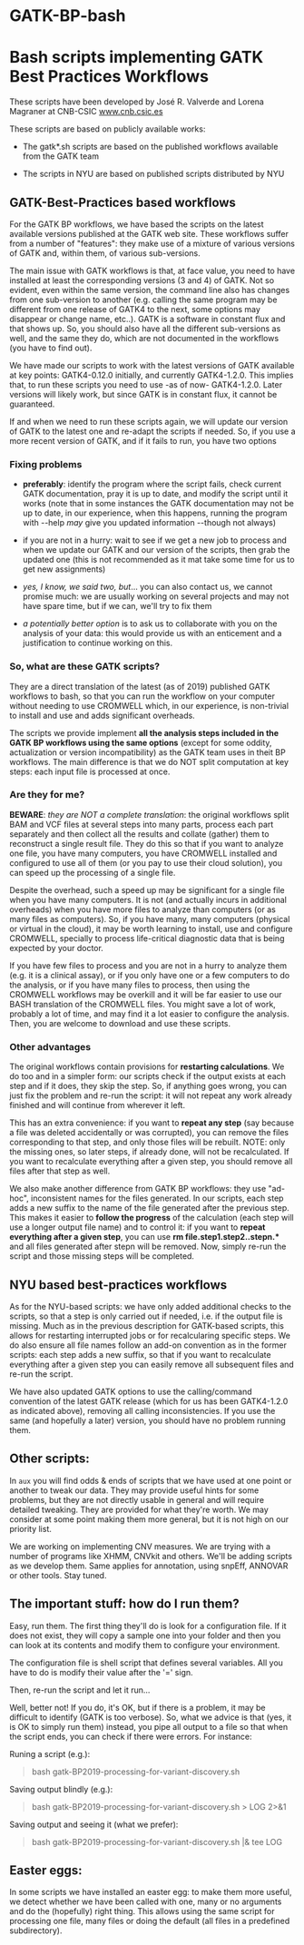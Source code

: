 # GATK-BP-bash
# Bash scripts implementing GATK Best Practices Workflows

These scripts have been developed by José R. Valverde and Lorena Magraner at CNB-CSIC
www.cnb.csic.es

These scripts are based on publicly available works:

* The gatk*.sh scripts are based on the published workflows available from the GATK team

* The scripts in NYU are based on published scripts distributed by NYU

## GATK-Best-Practices based workflows
 
For the GATK BP workflows, we have based the scripts on the latest available versions
published at the GATK web site. These workflows suffer from a number of "features": they 
make use of a mixture of various versions of GATK and, within them, of various sub-versions.
 
The main issue with GATK workflows is that, at face value, you need to have installed at 
least the corresponding versions (3 and 4) of GATK. Not so evident, even within the same 
version, the command line also has changes from one sub-version to another (e.g. calling the
same program may be different from one release of GATK4 to the next, some options may
disappear or change name, etc..). GATK is a software in constant flux and that shows up.
So, you should also have all the different sub-versions as well, and the same they do,
which are not documented in the workflows (you have to find out).
 
We have made our scripts to work with the latest versions of GATK available at key
points: GATK4-0.12.0 initially, and currently GATK4-1.2.0. This implies that, to run
these scripts you need to use -as of now- GATK4-1.2.0. Later versions will likely work,
but since GATK is in constant flux, it cannot be guaranteed.
 
If and when we need to run these scripts again, we will update our version of GATK to 
the latest one and re-adapt the scripts if needed. So, if you use a more recent version
of GATK, and if it fails to run, you have two options

### Fixing problems
 
* __preferably__: identify the program where the script fails, check current GATK
     documentation, pray it is up to date, and modify the script until it works (note
     that in some instances the GATK documentation may not be up to date, in our
     experience, when this happens, running the program with --help *may* give you
     updated information --though not always)
     
* if you are not in a hurry: wait to see if we get a new job to process and 
     when we update our GATK and our version of the scripts, then grab the updated one
     (this is not recommended as it mat take some time for us to get new assignments)
     
* _yes, I know, we said two, but_... you can also contact us, we cannot promise
     much: we are usually working on several projects and may not have spare time, 
     but if we can, we'll try to fix them
     
 * _a potentially better option_ is to ask us to collaborate with you on the analysis of
     your data: this would provide us with an enticement and a justification to
     continue working on this.


### So, what are these GATK scripts?
  
They are a direct translation of the latest (as of 2019) published GATK workflows to
bash, so that you can run the workflow on your computer without needing to use CROMWELL
which, in our experience, is non-trivial to install and use and adds significant overheads.

The scripts we provide implement __all the analysis steps included in the GATK BP workflows
using the same options__ (except for some oddity, actualization or version incompatibility)
as the GATK team uses in theit BP workflows. The main difference is that we do NOT split
computation at key steps: each input file is processed at once.

### Are they for me?

__BEWARE__: _they are NOT a complete translation_: the original workflows split BAM and VCF files
at several steps into many parts, process each part separately and then collect all the
results and collate (gather) them to reconstruct a single result file. They do this so
that if you want to analyze one file, you have many computers, you have CROMWELL installed
and configured to use all of them (or you pay to use their cloud solution), you can
speed up the processing of a single file.

Despite the overhead, such a speed up may be significant for a single file when you have 
many computers. It is not (and actually incurs in additional overheads) when you have 
more files to analyze than computers (or as many files as computers). So, if you have many, 
many computers (physical or virtual in the cloud), it may be worth learning to install, use 
and configure CROMWELL, specially to process life-critical diagnostic data that is being 
expected by your doctor.

If you have few files to process and you are not in a hurry to analyze them (e.g. it is a 
clinical assay), or if you only have one or a few computers to do the analysis, or if
you have many files to process, then using the CROMWELL workflows may be overkill and
it will be far easier to use our BASH translation of the CROMWELL files. You might save a
lot of work, probably a lot of time, and may find it a lot easier to configure the
analysis. Then, you are welcome to download and use these scripts.

### Other advantages

The original workflows contain provisions for __restarting calculations__. We do too and
in a simpler form: our scripts check if the output exists at each step and if it does, 
they skip the step. So, if anything goes wrong, you can just fix the problem and re-run
the script: it will not repeat any work already finished and will continue from 
wherever it left. 

This has an extra convenience: if you want to __repeat any step__ (say because a file was 
deleted accidentally or was corrupted), you can remove the files corresponding to that 
step, and only those files will be rebuilt. NOTE: only the missing ones, so later steps, 
if already done, will not be recalculated. If you want to recalculate everything after
a given step, you should remove all files after that step as well.

We also make another difference from GATK BP workflows: they use "ad-hoc", inconsistent
names for the files generated. In our scripts, each step adds a new suffix to the name
of the file generated after the previous step. This makes it easier to __follow the
progress__ of the calculation (each step will use a longer output file name) and to
control it: if you want to __repeat everything after a given step__, you can use 
__rm file.step1.step2..stepn.*__ and all files generated after stepn will be removed. Now,
simply re-run the script and those missing steps will be completed.


## NYU based best-practices workflows

As for the NYU-based scripts: we have only added additional checks to the scripts, so that
a step is only carried out if needed, i.e. if the output file is missing. Much as in the
previous description for GATK-based scripts, this allows for restarting interrupted 
jobs or for recalcularing specific steps. We do also ensure all file names follow
an add-on convention as in the former scripts: each step adds a new suffix, so that
if you want to recalculate everything after a given step you can easily remove all
subsequent files and re-run the script.

We have also updated GATK options to use the calling/command convention of the latest
GATK release (which for us has been GATK4-1.2.0 as indicated above), removing all
calling inconsistencies. If you use the same (and hopefully a later) version, you
should have no problem running them.

## Other scripts:

In `aux` you will find odds & ends of scripts that we have used at one point or
another to tweak our data. They may provide useful hints for some problems, but
they are not directly usable in general and will require detailed tweaking. They
are provided for what they're worth. We may consider at some point making them 
more general, but it is not high on our priority list.


We are working on implementing CNV measures. We are trying with a number of programs
like XHMM, CNVkit and others. We'll be adding scripts as we develop them. Same 
applies for annotation, using snpEff, ANNOVAR or other tools. Stay tuned.


## The important stuff: how do I run them?

Easy, run them. The first thing they'll do is look for a configuration file. If it
does not exist, they will copy a sample one into your folder and then you can look
at its contents and modify them to configure your environment.

The configuration file is shell script that defines several variables. All you
have to do is modify their value after the '=' sign.

Then, re-run the script and let it run...

Well, better not! If you do, it's OK, but if there is a problem, it may be
difficult to identify (GATK is too verbose). So, what we advice is that (yes,
it is OK to simply run them) instead, you pipe all output to a file so that
when the script ends, you can check if there were errors. For instance:

Runing a script (e.g.):

> bash gatk-BP2019-processing-for-variant-discovery.sh

Saving output blindly (e.g.):

> bash gatk-BP2019-processing-for-variant-discovery.sh > LOG 2>&1

Saving output and seeing it (what we prefer):

> bash gatk-BP2019-processing-for-variant-discovery.sh |& tee LOG


## Easter eggs:

In some scripts we have installed an easter egg: to make them more useful,
we detect whether we have been called with one, many or no arguments and
do the (hopefully) right thing. This allows using the same script for 
processing one file, many files or doing the default (all files in a
predefined subdirectory).

